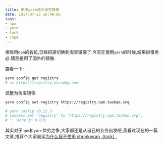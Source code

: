 ```yaml
---
title: 更换yarn源为淘宝镜像
date: 2017-07-25 16:49:05
tags:
- npm
- yarn
- lock
- cnpm
---
```



相信用`npm`的各位,已经把源切换到淘宝镜像了.今天在使用`yarn`的时候,结果巨慢务必.猜测是用了国外的镜像.

查看一下:

```bash
yarn config get registry
# => https://registry.yarnpkg.com
```

调整为淘宝镜像
<!-- more -->
```bash
yarn config set registry https://registry.npm.taobao.org

# yarn config v0.21.3
# success Set "registry" to "https://registry.npm.taobao.org".
# ✨  Done in 0.07s.
```

其实对于`npm`和`yarn`优劣之争,大家都还是从自己的业务出发吧,我看过现在的一篇文章,推荐个大家阅读[为什么我不使用 shrinkwrap（lock）](https://zhuanlan.zhihu.com/p/22934066)